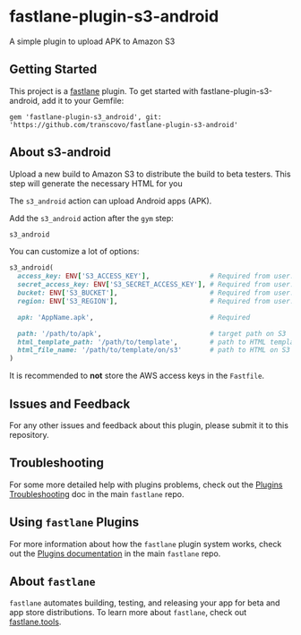 # fastlane-plugin-s3-android
A simple plugin to upload APK to Amazon S3


## Getting Started

This project is a [fastlane](https://github.com/fastlane/fastlane) plugin. To get started with fastlane-plugin-s3-android, add it to your Gemfile:

```Gemfile
gem 'fastlane-plugin-s3_android', git: 'https://github.com/transcovo/fastlane-plugin-s3-android'
```

## About s3-android

Upload a new build to Amazon S3 to distribute the build to beta testers. 
This step will generate the necessary HTML for you

The `s3_android` action can upload Android apps (APK).

Add the `s3_android` action after the `gym` step:

```ruby
s3_android
```

You can customize a lot of options:
```ruby
s3_android(
  access_key: ENV['S3_ACCESS_KEY'],               # Required from user.
  secret_access_key: ENV['S3_SECRET_ACCESS_KEY'], # Required from user.
  bucket: ENV['S3_BUCKET'],                       # Required from user.
  region: ENV['S3_REGION'],                       # Required from user.

  apk: 'AppName.apk',                             # Required

  path: '/path/to/apk',                           # target path on S3
  html_template_path: '/path/to/template',        # path to HTML template
  html_file_name: '/path/to/template/on/s3'       # path to HTML on S3
)
```

It is recommended to **not** store the AWS access keys in the `Fastfile`.


## Issues and Feedback

For any other issues and feedback about this plugin, please submit it to this repository.

## Troubleshooting

For some more detailed help with plugins problems, check out the [Plugins Troubleshooting](https://github.com/fastlane/fastlane/blob/master/fastlane/docs/PluginsTroubleshooting.md) doc in the main `fastlane` repo.

## Using `fastlane` Plugins

For more information about how the `fastlane` plugin system works, check out the [Plugins documentation](https://github.com/fastlane/fastlane/blob/master/fastlane/docs/Plugins.md) in the main `fastlane` repo.

## About `fastlane`

`fastlane` automates building, testing, and releasing your app for beta and app store distributions. To learn more about `fastlane`, check out [fastlane.tools](https://fastlane.tools).
